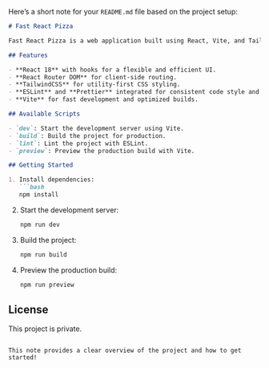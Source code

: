 Here’s a short note for your `README.md` file based on the project setup:

```markdown
# Fast React Pizza

Fast React Pizza is a web application built using React, Vite, and TailwindCSS. This project is designed for quick development and efficient builds, featuring a modern React setup with hooks, routing, and linting tools.

## Features

- **React 18** with hooks for a flexible and efficient UI.
- **React Router DOM** for client-side routing.
- **TailwindCSS** for utility-first CSS styling.
- **ESLint** and **Prettier** integrated for consistent code style and linting.
- **Vite** for fast development and optimized builds.

## Available Scripts

- `dev`: Start the development server using Vite.
- `build`: Build the project for production.
- `lint`: Lint the project with ESLint.
- `preview`: Preview the production build with Vite.

## Getting Started

1. Install dependencies:
   ```bash
   npm install
   ```

2. Start the development server:
   ```bash
   npm run dev
   ```

3. Build the project:
   ```bash
   npm run build
   ```

4. Preview the production build:
   ```bash
   npm run preview
   ```

## License

This project is private.
```

This note provides a clear overview of the project and how to get started!